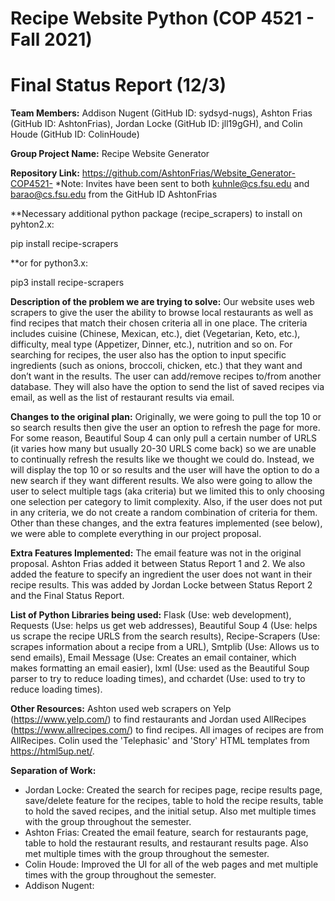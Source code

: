# Recipe Website Python (COP 4521 - Fall 2021)
# Final Status Report (12/3)

**Team Members:** Addison Nugent (GitHub ID: sydsyd-nugs), Ashton Frias (GitHub ID: AshtonFrias), Jordan Locke (GitHub ID: jll19gGH), and Colin Houde (GitHub ID: ColinHoude)

**Group Project Name:** Recipe Website Generator

**Repository Link:** https://github.com/AshtonFrias/Website_Generator-COP4521-
*Note: Invites have been sent to both kuhnle@cs.fsu.edu and barao@cs.fsu.edu from the GitHub ID AshtonFrias

**Necessary additional python package (recipe_scrapers) to install on pyhton2.x: 

pip install recipe-scrapers

**or for python3.x:

pip3 install recipe-scrapers

**Description of the problem we are trying to solve:** Our website uses web scrapers to give the user the ability to browse local restaurants as well as find recipes that match their chosen criteria all in one place. The criteria includes cuisine (Chinese, Mexican, etc.), diet (Vegetarian, Keto, etc.), difficulty, meal type (Appetizer, Dinner, etc.), nutrition and so on. For searching for recipes, the user also has the option to input specific ingredients (such as onions, broccoli, chicken, etc.) that they want and don’t want in the results. The user can add/remove recipes to/from another database. They will also have the option to send the list of saved recipes via email, as well as the list of restaurant results via email.

**Changes to the original plan:** Originally, we were going to pull the top 10 or so search results then give the user an option to refresh the page for more. For some reason, Beautiful Soup 4 can only pull a certain number of URLS (it varies how many but usually 20-30 URLS come back) so we are unable to continually refresh the results like we thought we could do. Instead, we will display the top 10 or so results and the user will have the option to do a new search if they want different results. We also were going to allow the user to select multiple tags (aka criteria) but we limited this to only choosing one selection per category to limit complexity. Also, if the user does not put in any criteria, we do not create  a random combination of criteria for them. Other than these changes, and the extra features implemented (see below), we were able to complete everything in our project proposal.

**Extra Features Implemented:** The email feature was not in the original proposal. Ashton Frias added it between Status Report 1 and 2. We also added the feature to specify an ingredient the user does not want in their recipe results. This was added by Jordan Locke between Status Report 2 and the Final Status Report.

**List of Python Libraries being used:** Flask (Use: web development), Requests (Use: helps us get web addresses), Beautiful Soup 4 (Use: helps us scrape the recipe URLS from the search results), Recipe-Scrapers (Use: scrapes information about a recipe from a URL), Smtplib (Use: Allows us to send emails), Email Message (Use: Creates an email container, which makes formatting an email easier), lxml (Use: used as the Beautiful Soup parser to try to reduce loading times), and cchardet (Use: used to try to reduce loading times).

**Other Resources:** Ashton used web scrapers on Yelp (https://www.yelp.com/) to find restaurants and Jordan used AllRecipes (https://www.allrecipes.com/) to find recipes. All images of recipes are from AllRecipes. Colin used the 'Telephasic' and 'Story' HTML templates from https://html5up.net/.

**Separation of Work:** 
- Jordan Locke: Created the search for recipes page, recipe results page, save/delete feature for the recipes, table to hold the recipe results, table to hold the saved recipes, and the initial setup. Also met multiple times with the group throughout the semester.
- Ashton Frias: Created the email feature, search for restaurants page, table to hold the restaurant results, and restaurant results page. Also met multiple times with the group throughout the semester.
- Colin Houde: Improved the UI for all of the web pages and met multiple times with the group throughout the semester.
- Addison Nugent: 
